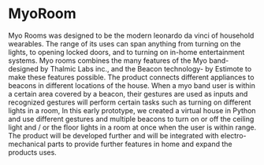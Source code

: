 # MyoRoom
Myo Rooms was designed to be the modern leonardo da vinci of household wearables. The range of its uses can span anything from turning on the lights, to opening locked doors, and to turning on in-home entertainment systems.  Myo rooms combines the many features of the Myo band- designed by Thalmic Labs inc., and the Beacon technology- by Estimote to make these features possible. The product connects different appliances to beacons in different locations of the house. When a myo band user is within a certain area covered by a beacon, their gestures are used as inputs and recognized gestures will perform certain tasks such as turning on different lights in a room,   In this early prototype, we created a virtual house in Python and use different gestures and multiple beacons to turn on or off the ceiling light and / or the floor lights in a room at once when the user is within range. The product will be developed further and will be integrated with electro-mechanical parts to provide further features in home and expand the products uses.

